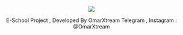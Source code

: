 <p align="center"><a href="https://t.me/OmarXtream" target="_blank"><img src="https://i.imgur.com/1yKA53n.png"></a></p>
<p align="center">
E-School Project , Developed By OmarXtream
Telegram , Instagram : @OmarXtream
</p>
